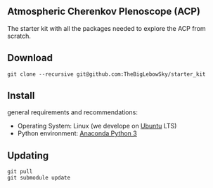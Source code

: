 Atmospheric Cherenkov Plenoscope (ACP)
--------------------------------------

The starter kit with all the packages needed to explore the ACP from scratch.

## Download

```
git clone --recursive git@github.com:TheBigLebowSky/starter_kit
```

## Install
general requirements and recommendations:
- Operating System: Linux (we develope on [Ubuntu](https://www.ubuntu.com/download/desktop) LTS)
- Python environment: [Anaconda Python 3](https://www.continuum.io/DOWNLOADS)

## Updating

```
git pull
git submodule update
```
